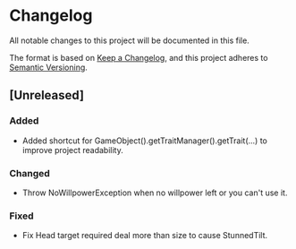 # Changelog

All notable changes to this project will be documented in this file.

The format is based on [Keep a Changelog](https://keepachangelog.com/en/1.0.0/), and this project
adheres to [Semantic Versioning](https://semver.org/spec/v2.0.0.html).

## [Unreleased]

### Added

- Added shortcut for GameObject().getTraitManager().getTrait(...) to improve project readability.

### Changed

- Throw NoWillpowerException when no willpower left or you can't use it.

### Fixed

- Fix Head target required deal more than size to cause StunnedTilt. 